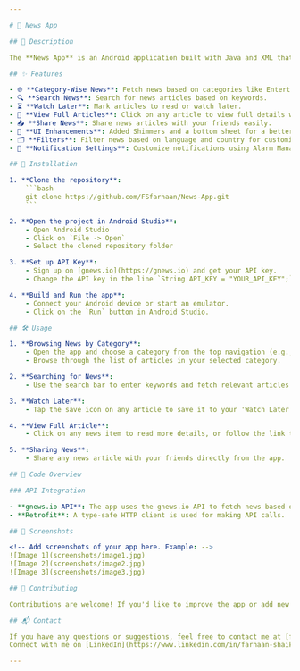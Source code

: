 ```yaml
---

# 📰 News App

## 📖 Description

The **News App** is an Android application built with Java and XML that allows users to stay updated with the latest news across various categories. Users can browse news by category, search for news based on keywords, and save articles for later reading. The app fetches news data from the **gnews.io** API, offering a seamless and intuitive interface for keeping up with current events.

## ✨ Features

- 🌐 **Category-Wise News**: Fetch news based on categories like Entertainment, Sports, Politics, Technology, and more.
- 🔍 **Search News**: Search for news articles based on keywords.
- ⏳ **Watch Later**: Mark articles to read or watch later.
- 📜 **View Full Articles**: Click on any article to view full details with an option to open the original source.
- 📤 **Share News**: Share news articles with your friends easily.
- 🌈 **UI Enhancements**: Added Shimmers and a bottom sheet for a better user interface.
- 🗂️ **Filters**: Filter news based on language and country for customized news results.
- 🔔 **Notification Settings**: Customize notifications using Alarm Manager. Notifications are set to trigger daily at a user-chosen hour, with options for one, two, or four notifications per day.

## 🚀 Installation

1. **Clone the repository**:
    ```bash
    git clone https://github.com/FSfarhaan/News-App.git
    ```

2. **Open the project in Android Studio**:
    - Open Android Studio
    - Click on `File -> Open`
    - Select the cloned repository folder

3. **Set up API Key**:
    - Sign up on [gnews.io](https://gnews.io) and get your API key.
    - Change the API key in the line `String API_KEY = "YOUR_API_KEY";` in the `HomeFragment` and `SearchFragment` file of the project.

4. **Build and Run the app**:
    - Connect your Android device or start an emulator.
    - Click on the `Run` button in Android Studio.

## 🛠️ Usage

1. **Browsing News by Category**:
    - Open the app and choose a category from the top navigation (e.g., Entertainment, Sports, etc.).
    - Browse through the list of articles in your selected category.

2. **Searching for News**:
    - Use the search bar to enter keywords and fetch relevant articles.

3. **Watch Later**:
    - Tap the save icon on any article to save it to your 'Watch Later' list.

4. **View Full Article**:
    - Click on any news item to read more details, or follow the link to the original article for the full content.

5. **Sharing News**:
    - Share any news article with your friends directly from the app.

## 🧩 Code Overview

### API Integration

- **gnews.io API**: The app uses the gnews.io API to fetch news based on categories and search terms.
- **Retrofit**: A type-safe HTTP client is used for making API calls.

## 📱 Screenshots

<!-- Add screenshots of your app here. Example: -->
![Image 1](screenshots/image1.jpg)
![Image 2](screenshots/image2.jpg)
![Image 3](screenshots/image3.jpg)

## 🤝 Contributing

Contributions are welcome! If you'd like to improve the app or add new features, feel free to create an issue or submit a pull request.

## 📬 Contact

If you have any questions or suggestions, feel free to contact me at [farhaan8d@gmail.com](mailto:farhaan8d@gmail.com).  
Connect with me on [LinkedIn](https://www.linkedin.com/in/farhaan-shaikh-422301252/).

--- 
```

